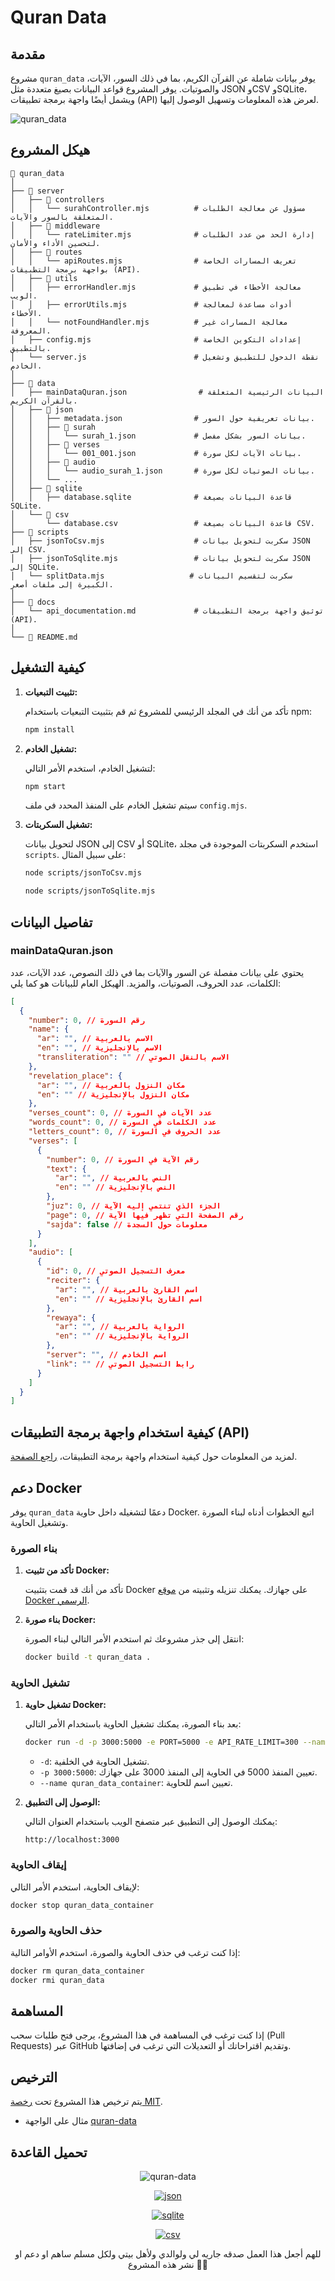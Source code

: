 # Quran Data

## مقدمة

مشروع `quran_data` يوفر بيانات شاملة عن القرآن الكريم، بما في ذلك السور، الآيات، والصوتيات. يوفر المشروع قواعد البيانات بصيغ متعددة مثل JSON وCSV وSQLite، ويشمل أيضًا واجهة برمجة تطبيقات (API) لعرض هذه المعلومات وتسهيل الوصول إليها.

![quran_data](./unused/Quran-Data.webp)

## هيكل المشروع

```
📂 quran_data
│
├── 📂 server
│   ├── 📂 controllers
│   │   └── surahController.mjs          # مسؤول عن معالجة الطلبات المتعلقة بالسور والآيات.
│   ├── 📂 middleware
│   │   └── rateLimiter.mjs              # إدارة الحد من عدد الطلبات لتحسين الأداء والأمان.
│   ├── 📂 routes
│   │   └── apiRoutes.mjs                # تعريف المسارات الخاصة بواجهة برمجة التطبيقات (API).
│   ├── 📂 utils
│   │   ├── errorHandler.mjs             # معالجة الأخطاء في تطبيق الويب.
│   │   ├── errorUtils.mjs               # أدوات مساعدة لمعالجة الأخطاء.
│   │   └── notFoundHandler.mjs          # معالجة المسارات غير المعروفة.
│   ├── config.mjs                       # إعدادات التكوين الخاصة بالتطبيق.
│   └── server.js                        # نقطة الدخول للتطبيق وتشغيل الخادم.
│
├── 📂 data
│   ├── mainDataQuran.json                # البيانات الرئيسية المتعلقة بالقرآن الكريم.
│   ├── 📂 json
│   │   ├── metadata.json                # بيانات تعريفية حول السور.
│   │   ├── 📂 surah
│   │   │   └── surah_1.json             # بيانات السور بشكل مفصل.
│   │   ├── 📂 verses
│   │   │   └── 001_001.json             # بيانات الآيات لكل سورة.
│   │   ├── 📂 audio
│   │   │   └── audio_surah_1.json       # بيانات الصوتيات لكل سورة.
│   │   └── ...
│   ├── 📂 sqlite
│   │   ├── database.sqlite              # قاعدة البيانات بصيغة SQLite.
│   └── 📂 csv
│       └── database.csv                 # قاعدة البيانات بصيغة CSV.
├── 📂 scripts
│   ├── jsonToCsv.mjs                    # سكربت لتحويل بيانات JSON إلى CSV.
│   ├── jsonToSqlite.mjs                 # سكربت لتحويل بيانات JSON إلى SQLite.
│   └── splitData.mjs                   # سكربت لتقسيم البيانات الكبيرة إلى ملفات أصغر.
│
├── 📂 docs
│   └── api_documentation.md             # توثيق واجهة برمجة التطبيقات (API).
│
└── 📄 README.md
```

## كيفية التشغيل

1. **تثبيت التبعيات:**

   تأكد من أنك في المجلد الرئيسي للمشروع ثم قم بتثبيت التبعيات باستخدام npm:

   ```bash
   npm install
   ```

2. **تشغيل الخادم:**

   لتشغيل الخادم، استخدم الأمر التالي:

   ```bash
   npm start
   ```

   سيتم تشغيل الخادم على المنفذ المحدد في ملف `config.mjs`.

3. **تشغيل السكربتات:**

   لتحويل بيانات JSON إلى CSV أو SQLite، استخدم السكربتات الموجودة في مجلد `scripts`. على سبيل المثال:

   ```bash
   node scripts/jsonToCsv.mjs
   ```

   ```bash
   node scripts/jsonToSqlite.mjs
   ```

## تفاصيل البيانات

### mainDataQuran.json

يحتوي على بيانات مفصلة عن السور والآيات بما في ذلك النصوص، عدد الآيات، عدد الكلمات، عدد الحروف، الصوتيات، والمزيد. الهيكل العام للبيانات هو كما يلي:

```json
[
  {
    "number": 0, // رقم السورة
    "name": {
      "ar": "", // الاسم بالعربية
      "en": "", // الاسم بالإنجليزية
      "transliteration": "" // الاسم بالنقل الصوتي
    },
    "revelation_place": {
      "ar": "", // مكان النزول بالعربية
      "en": "" // مكان النزول بالإنجليزية
    },
    "verses_count": 0, // عدد الآيات في السورة
    "words_count": 0, // عدد الكلمات في السورة
    "letters_count": 0, // عدد الحروف في السورة
    "verses": [
      {
        "number": 0, // رقم الآية في السورة
        "text": {
          "ar": "", // النص بالعربية
          "en": "" // النص بالإنجليزية
        },
        "juz": 0, // الجزء الذي تنتمي إليه الآية
        "page": 0, // رقم الصفحة التي تظهر فيها الآية
        "sajda": false // معلومات حول السجدة
      }
    ],
    "audio": [
      {
        "id": 0, // معرف التسجيل الصوتي
        "reciter": {
          "ar": "", // اسم القارئ بالعربية
          "en": "" // اسم القارئ بالإنجليزية
        },
        "rewaya": {
          "ar": "", // الرواية بالعربية
          "en": "" // الرواية بالإنجليزية
        },
        "server": "", // اسم الخادم
        "link": "" // رابط التسجيل الصوتي
      }
    ]
  }
]
```

## كيفية استخدام واجهة برمجة التطبيقات (API)

لمزيد من المعلومات حول كيفية استخدام واجهة برمجة التطبيقات، [راجع الصفحة](https://quran.i8x.net/docs).

## دعم Docker

يوفر `quran_data` دعمًا لتشغيله داخل حاوية Docker. اتبع الخطوات أدناه لبناء الصورة وتشغيل الحاوية.

### بناء الصورة

1. **تأكد من تثبيت Docker:**

   تأكد من أنك قد قمت بتثبيت Docker على جهازك. يمكنك تنزيله وتثبيته من [موقع Docker الرسمي](https://www.docker.com/get-started).

2. **بناء صورة Docker:**

   انتقل إلى جذر مشروعك ثم استخدم الأمر التالي لبناء الصورة:

   ```bash
   docker build -t quran_data .
   ```

### تشغيل الحاوية

1. **تشغيل حاوية Docker:**

   بعد بناء الصورة، يمكنك تشغيل الحاوية باستخدام الأمر التالي:

   ```bash
   docker run -d -p 3000:5000 -e PORT=5000 -e API_RATE_LIMIT=300 --name quran_data_container quran_data
   ```

   - `-d`: تشغيل الحاوية في الخلفية.
   - `-p 3000:5000`: تعيين المنفذ 5000 في الحاوية إلى المنفذ 3000 على جهازك.
   - `--name quran_data_container`: تعيين اسم للحاوية.

2. **الوصول إلى التطبيق:**

   يمكنك الوصول إلى التطبيق عبر متصفح الويب باستخدام العنوان التالي:

   ```
   http://localhost:3000
   ```

### إيقاف الحاوية

لإيقاف الحاوية، استخدم الأمر التالي:

```bash
docker stop quran_data_container
```

### حذف الحاوية والصورة

إذا كنت ترغب في حذف الحاوية والصورة، استخدم الأوامر التالية:

```bash
docker rm quran_data_container
docker rmi quran_data
```

## المساهمة

إذا كنت ترغب في المساهمة في هذا المشروع، يرجى فتح طلبات سحب (Pull Requests) عبر GitHub وتقديم اقتراحاتك أو التعديلات التي ترغب في إضافتها.

## الترخيص

يتم ترخيص هذا المشروع تحت [رخصة MIT](./LICENSE).

- مثال على الواجهة [quran-data](https://quran.i8x.net/)

## تحميل القاعدة

<div align="center">

![quran-data](https://img.shields.io/github/downloads/rn0x/Quran-Data/total?color=blue&label=Total%20Downloads)

[![json](./unused/but-json.png)](https://github.com/rn0x/Quran-Json/releases/download/v2.0.0/database.json)

[![sqlite](./unused/but-sqlite.png)](https://github.com/rn0x/Quran-Json/releases/download/v2.0.0/database.sqlite)

[![csv](./unused/but-csv.png)](https://github.com/rn0x/Quran-Json/releases/download/v2.0.0/database.csv)

</div>

<p align="center">
للهم أجعل هذا العمل صدقه جاريه لي ولوالدي ولأهل بيتي ولكل مسلم ساهم او دعم او نشر هذه المشروع 🤲🏻
</p>
